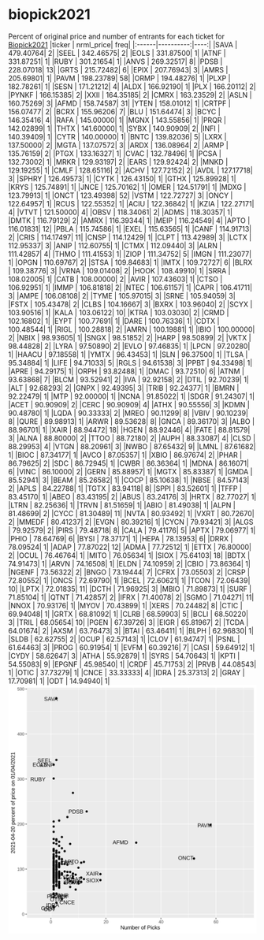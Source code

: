# biopick2021
Percent of original price and number of entrants for each ticket for [Biopick2021](https://twitter.com/hashtag/Biopick2021)
|ticker | nrml_price| freq|
|:------|----------:|----:|
|SAVA   |  479.40764|    2|
|SEEL   |  342.46575|    2|
|EOLS   |  331.87500|    1|
|ATNF   |  331.87251|    1|
|RUBY   |  301.21654|    1|
|ANVS   |  269.32517|    8|
|PDSB   |  228.07018|   13|
|GRTS   |  215.72482|    6|
|EPIX   |  207.76943|    3|
|AMRS   |  205.69801|    1|
|PAVM   |  198.23789|   58|
|ORMP   |  194.48276|    1|
|PLXP   |  182.78261|    1|
|SESN   |  171.21212|    4|
|ALDX   |  166.92190|    1|
|PLX    |  166.20112|    2|
|PYNKF  |  166.15385|    2|
|XXII   |  164.35185|    2|
|CMRX   |  163.23529|    2|
|ASLN   |  160.75269|    3|
|AFMD   |  158.74587|   31|
|YTEN   |  158.01012|    1|
|CRTPF  |  156.07477|    2|
|BCRX   |  155.96206|    7|
|BLU    |  151.64474|    3|
|BCYC   |  146.35416|    4|
|RAFA   |  145.00000|    1|
|MGNX   |  143.55856|    1|
|PRQR   |  142.02899|    1|
|THTX   |  141.60000|    1|
|SYBX   |  140.90909|    2|
|INFI   |  140.39409|    1|
|CYTR   |  140.00000|    1|
|BNTC   |  139.82036|    5|
|LXRX   |  137.50000|    2|
|MGTA   |  137.07572|    3|
|ARDX   |  136.08964|    2|
|ARMP   |  135.76159|    2|
|PTGX   |  133.16327|    1|
|CVAC   |  132.78496|    1|
|PCSA   |  132.73002|    1|
|MRKR   |  129.93197|    2|
|EARS   |  129.92424|    2|
|MNKD   |  129.19255|    1|
|CMLF   |  128.65116|    2|
|ACHV   |  127.72152|    2|
|AVDL   |  127.17718|    3|
|SPHRY  |  126.49573|    1|
|CYTK   |  126.43150|    1|
|GTHX   |  125.89928|    1|
|KRYS   |  125.74891|    1|
|JNCE   |  125.70162|    1|
|OMER   |  124.51791|    1|
|MDXG   |  123.79913|    1|
|ONCT   |  123.49398|   52|
|VSTM   |  122.72727|    3|
|ONCY   |  122.64957|    1|
|RCUS   |  122.55352|    1|
|ACIU   |  122.36842|    1|
|KZIA   |  122.27171|    4|
|VTVT   |  121.50000|    4|
|OBSV   |  118.34061|    2|
|ADMS   |  118.30357|    1|
|DMTK   |  116.79129|    2|
|AMRX   |  116.39344|    1|
|MEIP   |  116.24549|    4|
|APTO   |  116.01831|   12|
|PBLA   |  115.74586|    1|
|EXEL   |  115.63565|    1|
|CANF   |  114.91713|    2|
|CRIS   |  114.17497|   11|
|CNSP   |  114.12429|    1|
|CLPT   |  113.42989|    3|
|LCTX   |  112.95337|    3|
|ANIP   |  112.60755|    1|
|CTMX   |  112.09440|    3|
|ALRN   |  111.42857|    4|
|THMO   |  111.41553|    1|
|ZIOP   |  111.34752|    5|
|IMGN   |  111.23077|    1|
|OPGN   |  110.69767|    2|
|STSA   |  109.84683|    1|
|IMTX   |  109.72727|    6|
|BLRX   |  109.38776|    3|
|VRNA   |  109.01408|    2|
|HOOK   |  108.49910|    1|
|SRRA   |  108.02005|    1|
|CATB   |  108.00000|    2|
|AVIR   |  107.43603|    1|
|CTSO   |  106.92951|    1|
|IMMP   |  106.81818|    2|
|NTEC   |  106.61157|    1|
|CAPR   |  106.41711|    3|
|AMPE   |  106.08108|    2|
|TYME   |  105.97015|    3|
|SRNE   |  105.94059|    3|
|FSTX   |  105.43478|    2|
|CLBS   |  104.16667|    3|
|BXRX   |  103.96040|    2|
|SCYX   |  103.90516|    1|
|KALA   |  103.06122|   10|
|KTRA   |  103.03030|    2|
|CRMD   |  102.16802|    1|
|EYPT   |  100.77691|    1|
|DARE   |  100.76336|    1|
|CDTX   |  100.48544|    1|
|RIGL   |  100.28818|    2|
|AMRN   |  100.19881|    1|
|IBIO   |  100.00000|    2|
|NBIX   |   98.93605|    1|
|SNGX   |   98.51852|    2|
|HARP   |   98.50899|    2|
|VKTX   |   98.44828|    2|
|LYRA   |   97.50890|    2|
|EVLO   |   97.46835|    1|
|LPCN   |   97.20280|    1|
|HAACU  |   97.18558|    1|
|YMTX   |   96.43453|    1|
|SLN    |   96.37500|    1|
|TLSA   |   95.34884|    1|
|LIFE   |   94.71033|    5|
|RGLS   |   94.61538|    3|
|PPBT   |   94.33498|    1|
|APRE   |   94.29175|    1|
|ORPH   |   93.82488|    1|
|DMAC   |   93.72510|    6|
|ATNM   |   93.63868|    7|
|BLCM   |   93.52941|    2|
|IVA    |   92.92158|    2|
|DTIL   |   92.70239|    1|
|ALT    |   92.68293|    2|
|GNPX   |   92.49395|    3|
|TRIB   |   92.24377|    1|
|BMRN   |   92.22479|    1|
|MTP    |   92.00000|    1|
|NCNA   |   91.85022|    1|
|SDGR   |   91.24307|    1|
|ACET   |   90.90909|    2|
|CERC   |   90.90909|    4|
|ATHX   |   90.55556|    3|
|KDMN   |   90.48780|    1|
|LQDA   |   90.33333|    2|
|MREO   |   90.11299|    8|
|VBIV   |   90.10239|    8|
|QURE   |   89.98913|    1|
|ARWR   |   89.53628|    8|
|GNCA   |   89.36170|    3|
|ALBO   |   88.96701|    1|
|XAIR   |   88.94472|   18|
|HGEN   |   88.92446|    4|
|FATE   |   88.81579|    3|
|ALNA   |   88.80000|    2|
|TTOO   |   88.72180|    2|
|AUPH   |   88.33087|    4|
|CLSD   |   88.29953|    4|
|VTGN   |   88.20961|    3|
|NWBO   |   87.65432|    9|
|LMNL   |   87.61682|    1|
|BIOC   |   87.34177|    1|
|AVCO   |   87.05357|    1|
|XBIO   |   86.97674|    2|
|PHAR   |   86.79625|    2|
|SDC    |   86.72945|    1|
|CWBR   |   86.36364|    1|
|MDNA   |   86.16071|    6|
|VINC   |   86.10000|    2|
|GERN   |   85.88957|    1|
|MGTX   |   85.83387|    1|
|GMDA   |   85.52941|    3|
|BEAM   |   85.26582|    1|
|COCP   |   85.10638|    1|
|NBSE   |   84.57143|    2|
|APLS   |   84.22788|    1|
|TGTX   |   83.94118|    8|
|SPPI   |   83.52601|    1|
|TFFP   |   83.45170|    1|
|ABEO   |   83.43195|    2|
|ABUS   |   83.24176|    3|
|HRTX   |   82.77027|    1|
|LTRN   |   82.25636|    1|
|TRVN   |   81.51659|    1|
|ABIO   |   81.49038|    1|
|ALPN   |   81.48699|    2|
|CYCC   |   81.30489|   11|
|NVTA   |   80.93492|    1|
|VXRT   |   80.72670|    2|
|MMEDF  |   80.41237|    2|
|EVGN   |   80.39216|    1|
|CYCN   |   79.93421|    3|
|ALGS   |   79.92579|    2|
|PIRS   |   79.48718|    8|
|CALA   |   79.41176|    5|
|APTX   |   79.06977|    1|
|PHIO   |   78.64769|    6|
|BYSI   |   78.37171|    1|
|HEPA   |   78.13953|    6|
|DRRX   |   78.09524|    1|
|ADAP   |   77.87022|   12|
|ADMA   |   77.72512|    1|
|ETTX   |   76.80000|    2|
|OCUL   |   76.46764|    1|
|MITO   |   76.05634|    1|
|SIOX   |   75.64103|   18|
|BDTX   |   74.91473|    1|
|ARVN   |   74.16508|    1|
|ELDN   |   74.10959|    2|
|CBIO   |   73.86364|    1|
|NGENF  |   73.56322|    2|
|BNGO   |   73.19444|    7|
|CFRX   |   73.05503|    2|
|CRSP   |   72.80552|    1|
|ONCS   |   72.69790|    1|
|BCEL   |   72.60621|    1|
|TCON   |   72.06439|   10|
|LPTX   |   72.01835|   11|
|DCTH   |   71.96925|    3|
|MBIO   |   71.89873|    1|
|SURF   |   71.85104|    1|
|QTNT   |   71.42857|    2|
|IFRX   |   71.40078|    2|
|SGMO   |   71.04271|   11|
|NNOX   |   70.93176|    1|
|MYOV   |   70.43899|    1|
|XERS   |   70.24482|    8|
|CTIC   |   69.94048|    1|
|GRTX   |   68.81092|    1|
|CLRB   |   68.59903|    5|
|BCLI   |   68.50220|    3|
|TRIL   |   68.05654|   10|
|PGEN   |   67.39726|    3|
|EIGR   |   65.81967|    2|
|TCDA   |   64.01674|    2|
|AXSM   |   63.76473|    3|
|BTAI   |   63.46411|    1|
|BLPH   |   62.96830|    1|
|SLDB   |   62.62755|    2|
|OCUP   |   62.57143|    1|
|CLOV   |   61.94747|    1|
|PSNL   |   61.64463|    3|
|PROG   |   60.91954|    1|
|EVFM   |   60.39216|    7|
|CASI   |   59.64912|    1|
|CYDY   |   58.62647|    3|
|ATHA   |   55.92879|    1|
|SYRS   |   54.70643|    1|
|KPTI   |   54.55083|    9|
|EPGNF  |   45.98540|    1|
|CRDF   |   45.71753|    2|
|PRVB   |   44.08543|    1|
|OTIC   |   37.73279|    1|
|CNCE   |   33.33333|    4|
|IDRA   |   25.37313|    2|
|GRAY   |   17.70981|    1|
|ODT    |   14.94940|    1|
![retvspicks](biopicks.png?raw=true)
